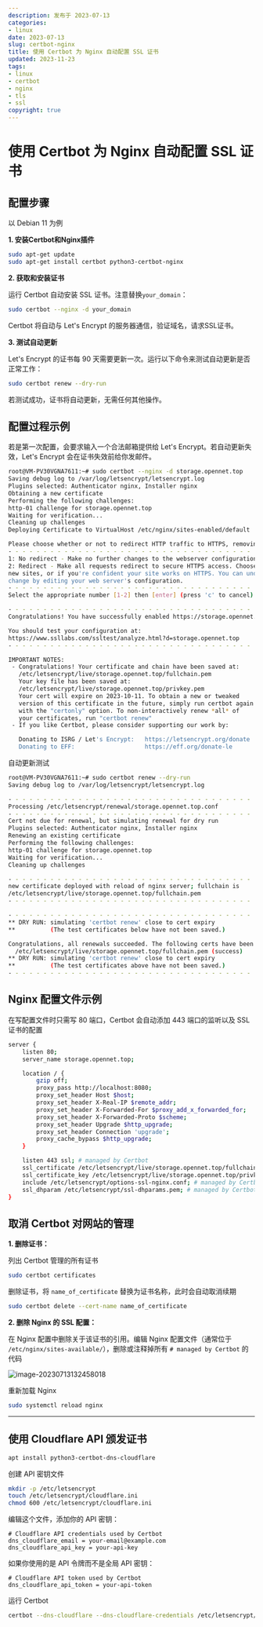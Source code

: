```yaml
---
description: 发布于 2023-07-13
categories:
- linux
date: 2023-07-13
slug: certbot-nginx
title: 使用 Certbot 为 Nginx 自动配置 SSL 证书
updated: 2023-11-23
tags: 
- linux
- certbot
- nginx
- tls
- ssl
copyright: true
---
```


# 使用 Certbot 为 Nginx 自动配置 SSL 证书

## 配置步骤

以 Debian 11 为例

**1. 安装Certbot和Nginx插件**

```bash
sudo apt-get update
sudo apt-get install certbot python3-certbot-nginx
```

**2. 获取和安装证书**

运行 Certbot 自动安装 SSL 证书。注意替换`your_domain`：

```bash
sudo certbot --nginx -d your_domain
```

Certbot 将自动与 Let's Encrypt 的服务器通信，验证域名，请求SSL证书。

**3. 测试自动更新**

Let's Encrypt 的证书每 90 天需要更新一次。运行以下命令来测试自动更新是否正常工作：

```bash
sudo certbot renew --dry-run
```

若测试成功，证书将自动更新，无需任何其他操作。

## 配置过程示例

若是第一次配置，会要求输入一个合法邮箱提供给 Let's Encrypt。若自动更新失效，Let's Encrypt 会在证书失效前给你发邮件。

```bash
root@VM-PV30VGNA7611:~# sudo certbot --nginx -d storage.opennet.top
Saving debug log to /var/log/letsencrypt/letsencrypt.log
Plugins selected: Authenticator nginx, Installer nginx
Obtaining a new certificate
Performing the following challenges:
http-01 challenge for storage.opennet.top
Waiting for verification...
Cleaning up challenges
Deploying Certificate to VirtualHost /etc/nginx/sites-enabled/default

Please choose whether or not to redirect HTTP traffic to HTTPS, removing HTTP access.
- - - - - - - - - - - - - - - - - - - - - - - - - - - - - - - - - - - - - - - -
1: No redirect - Make no further changes to the webserver configuration.
2: Redirect - Make all requests redirect to secure HTTPS access. Choose this for
new sites, or if you're confident your site works on HTTPS. You can undo this
change by editing your web server's configuration.
- - - - - - - - - - - - - - - - - - - - - - - - - - - - - - - - - - - - - - - -
Select the appropriate number [1-2] then [enter] (press 'c' to cancel): 1

- - - - - - - - - - - - - - - - - - - - - - - - - - - - - - - - - - - - - - - -
Congratulations! You have successfully enabled https://storage.opennet.top

You should test your configuration at:
https://www.ssllabs.com/ssltest/analyze.html?d=storage.opennet.top
- - - - - - - - - - - - - - - - - - - - - - - - - - - - - - - - - - - - - - - -

IMPORTANT NOTES:
 - Congratulations! Your certificate and chain have been saved at:
   /etc/letsencrypt/live/storage.opennet.top/fullchain.pem
   Your key file has been saved at:
   /etc/letsencrypt/live/storage.opennet.top/privkey.pem
   Your cert will expire on 2023-10-11. To obtain a new or tweaked
   version of this certificate in the future, simply run certbot again
   with the "certonly" option. To non-interactively renew *all* of
   your certificates, run "certbot renew"
 - If you like Certbot, please consider supporting our work by:

   Donating to ISRG / Let's Encrypt:   https://letsencrypt.org/donate
   Donating to EFF:                    https://eff.org/donate-le
```

自动更新测试

```bash
root@VM-PV30VGNA7611:~# sudo certbot renew --dry-run
Saving debug log to /var/log/letsencrypt/letsencrypt.log

- - - - - - - - - - - - - - - - - - - - - - - - - - - - - - - - - - - - - - - -
Processing /etc/letsencrypt/renewal/storage.opennet.top.conf
- - - - - - - - - - - - - - - - - - - - - - - - - - - - - - - - - - - - - - - -
Cert not due for renewal, but simulating renewal for dry run
Plugins selected: Authenticator nginx, Installer nginx
Renewing an existing certificate
Performing the following challenges:
http-01 challenge for storage.opennet.top
Waiting for verification...
Cleaning up challenges

- - - - - - - - - - - - - - - - - - - - - - - - - - - - - - - - - - - - - - - -
new certificate deployed with reload of nginx server; fullchain is
/etc/letsencrypt/live/storage.opennet.top/fullchain.pem
- - - - - - - - - - - - - - - - - - - - - - - - - - - - - - - - - - - - - - - -

- - - - - - - - - - - - - - - - - - - - - - - - - - - - - - - - - - - - - - - -
** DRY RUN: simulating 'certbot renew' close to cert expiry
**          (The test certificates below have not been saved.)

Congratulations, all renewals succeeded. The following certs have been renewed:
  /etc/letsencrypt/live/storage.opennet.top/fullchain.pem (success)
** DRY RUN: simulating 'certbot renew' close to cert expiry
**          (The test certificates above have not been saved.)
- - - - - - - - - - - - - - - - - - - - - - - - - - - - - - - - - - - - - - - -
```

## Nginx 配置文件示例

在写配置文件时只需写 80 端口，Certbot 会自动添加 443 端口的监听以及 SSL 证书的配置

```bash
server {
    listen 80;
    server_name storage.opennet.top;

    location / {
        gzip off;
        proxy_pass http://localhost:8080;
        proxy_set_header Host $host;
        proxy_set_header X-Real-IP $remote_addr;
        proxy_set_header X-Forwarded-For $proxy_add_x_forwarded_for;
        proxy_set_header X-Forwarded-Proto $scheme;
        proxy_set_header Upgrade $http_upgrade;
        proxy_set_header Connection 'upgrade';
        proxy_cache_bypass $http_upgrade;
    }

    listen 443 ssl; # managed by Certbot
    ssl_certificate /etc/letsencrypt/live/storage.opennet.top/fullchain.pem; # managed by Certbot
    ssl_certificate_key /etc/letsencrypt/live/storage.opennet.top/privkey.pem; # managed by Certbot
    include /etc/letsencrypt/options-ssl-nginx.conf; # managed by Certbot
    ssl_dhparam /etc/letsencrypt/ssl-dhparams.pem; # managed by Certbot
}
```

## 取消 Certbot 对网站的管理

**1. 删除证书：**

列出 Certbot 管理的所有证书

```bash
sudo certbot certificates
```

删除证书，将 `name_of_certificate` 替换为证书名称，此时会自动取消续期

```bash
sudo certbot delete --cert-name name_of_certificate
```

**2. 删除 Nginx 的 SSL 配置：**

在 Nginx 配置中删除关于该证书的引用。编辑 Nginx 配置文件（通常位于 `/etc/nginx/sites-available/`），删除或注释掉所有 `# managed by Certbot` 的代码

![image-20230713132458018](https://media.opennet.top/i/2023/07/13/64af8aaa310a5.png)

重新加载 Nginx

```bash
sudo systemctl reload nginx
```

---

## 使用 Cloudflare API 颁发证书

```bash
apt install python3-certbot-dns-cloudflare
```

创建 API 密钥文件

```bash
mkdir -p /etc/letsencrypt
touch /etc/letsencrypt/cloudflare.ini
chmod 600 /etc/letsencrypt/cloudflare.ini
```

编辑这个文件，添加你的 API 密钥：

```
# Cloudflare API credentials used by Certbot
dns_cloudflare_email = your-email@example.com
dns_cloudflare_api_key = your-api-key
```

如果你使用的是 API 令牌而不是全局 API 密钥：

```
# Cloudflare API token used by Certbot
dns_cloudflare_api_token = your-api-token
```

运行 Certbot

```bash
certbot --dns-cloudflare --dns-cloudflare-credentials /etc/letsencrypt/cloudflare.ini -i nginx -d 'www.example.com'
```
